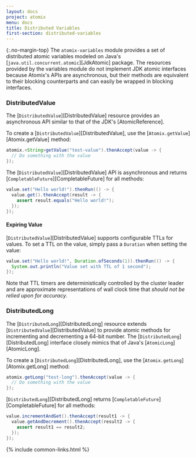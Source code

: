 ```yaml
---
layout: docs
project: atomix
menu: docs
title: Distributed Variables
first-section: distributed-variables
---
```


{:.no-margin-top}
The `atomix-variables` module provides a set of distributed atomic variables modeled on Java's [`java.util.concurrent.atomic`][JdkAtomic] package. The resources provided by the variables module do not implement JDK atomic interfaces because Atomix's APIs are asynchronous, but their methods are equivalent to their blocking counterparts and can easily be wrapped in blocking interfaces.

### DistributedValue

The [`DistributedValue`][DistributedValue] resource provides an asynchronous API similar to that of the JDK's [AtomicReference].

To create a [`DistributedValue`][DistributedValue], use the [`Atomix.getValue`][Atomix.getValue] method:

```java
atomix.<String>getValue("test-value").thenAccept(value -> {
  // Do something with the value
});
```

The [`DistributedValue`][DistributedValue] API is asynchronous and returns [`CompletableFuture`][CompletableFuture] for all methods:

```java
value.set("Hello world!").thenRun(() -> {
  value.get().thenAccept(result -> {
    assert result.equals("Hello world!");
  });
});
```

#### Expiring Value

[`DistributedValue`][DistributedValue] supports configurable TTLs for values. To set a TTL on the value, simply pass a `Duration` when setting the value:

```java
value.set("Hello world!", Duration.ofSeconds(1)).thenRun(() -> {
  System.out.println("Value set with TTL of 1 second");
});
```

Note that TTL timers are deterministically controlled by the cluster leader and are approximate representations of wall clock time that *should not be relied upon for accuracy*.

### DistributedLong

The [`DistributedLong`][DistributedLong] resource extends [`DistributedValue`][DistributedValue] to provide atomic methods for incrementing and decrementing a 64-bit number. The [`DistributedLong`][DistributedLong] interface closely mimics that of Java's [`AtomicLong`][AtomicLong].

To create a [`DistributedLong`][DistributedLong], use the [`Atomix.getLong`][Atomix.getLong] method:

```java
atomix.getLong("test-long").thenAccept(value -> {
  // Do something with the value
});
```

[`DistributedLong`][DistributedLong] returns [`CompletableFuture`][CompletableFuture] for all methods:

```java
value.incrementAndGet().thenAccept(result1 -> {
  value.getAndDecrement().thenAccept(result2 -> {
    assert result1 == result2;
  });
});
```

{% include common-links.html %}